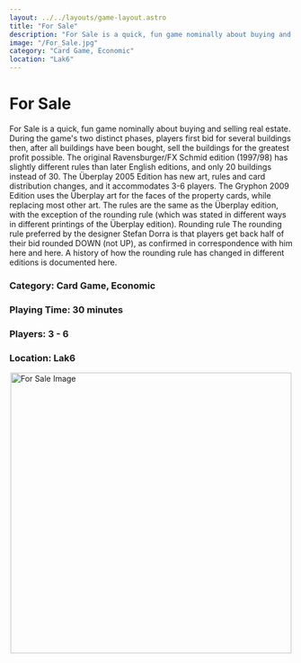 ```yaml
---
layout: ../../layouts/game-layout.astro
title: "For Sale"
description: "For Sale is a quick, fun game nominally about buying and selling real estate."
image: "/For_Sale.jpg"
category: "Card Game, Economic"
location: "Lak6"
---
```

# For Sale

For Sale is a quick, fun game nominally about buying and selling real estate. During the game's two distinct phases, players first bid for several buildings then, after all buildings have been bought, sell the buildings for the greatest profit possible.  The original Ravensburger/FX Schmid edition (1997/98) has slightly different rules than later English editions, and only 20 buildings instead of 30.  The Überplay 2005 Edition has new art, rules and card distribution changes, and it accommodates 3-6 players.  The Gryphon 2009 Edition uses the &Uuml;berplay art for the faces of the property cards, while replacing most other art.  The rules are the same as the &Uuml;berplay edition, with the exception of the rounding rule (which was stated in different ways in different printings of the &Uuml;berplay edition).  Rounding rule  The rounding rule preferred by the designer Stefan Dorra is that players get back half of their bid rounded DOWN (not UP), as confirmed in correspondence with him here and here.  A history of how the rounding rule has changed in different editions is documented here.  

### Category: Card Game, Economic

### Playing Time: 30 minutes

### Players: 3 - 6

### Location: Lak6

<img src="/For_Sale.jpg" alt="For Sale Image" width="500" style="display: block; margin: 0 auto">

